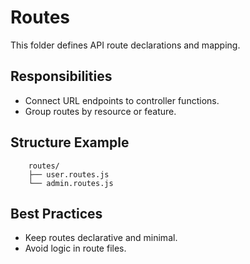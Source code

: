 # Routes

This folder defines API route declarations and mapping.

## Responsibilities
- Connect URL endpoints to controller functions.
- Group routes by resource or feature.

## Structure Example
```
    routes/
    ├── user.routes.js
    └── admin.routes.js
```

## Best Practices
- Keep routes declarative and minimal.
- Avoid logic in route files.
